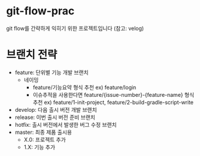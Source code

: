 # git-flow-prac
git flow를 간략하게 익히기 위한 프로젝트입니다 (참고: velog)

# 브랜치 전략
- feature: 단위별 기능 개발 브랜치
  - 네이밍
    - feature/기능요약 형식 추천
      ex) feature/login
    - 이슈추적을 사용한다면 feature/{issue-number}-{feature-name} 형식 추천
      ex) feature/1-init-project, feature/2-build-gradle-script-write
- develop: 다음 출시 버전 개발 브랜치
- release: 이번 출시 버전 준비 브랜치
- hotfix: 출시 버전에서 발생한 버그 수정 브랜치
- master: 최종 제품 출시용
  - X.0: 프로젝트 추가
  - 1.X: 기능 추가
